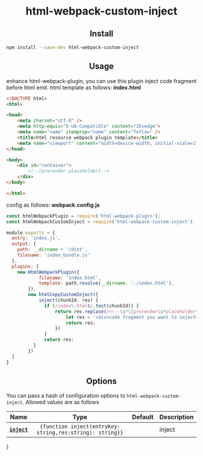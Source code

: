 <h1 align="center">html-webpack-custom-inject</h1>

<h2 align="center">Install</h2>

```bash
npm install --save-dev html-webpack-custom-inject
```

<h2 align="center">Usage</h2>

enhance html-webpack-plugin, you can use this plugin inject code fragment before html emit.
html template as follows:
**index.html**
```html
<!DOCTYPE html>
<html>

<head>
    <meta charset="utf-8" />
    <meta http-equiv="X-UA-Compatible" content="IE=edge">
    <meta name="name" itemprop="name" content="feflow" />
    <title>html resource webpack plugin template</title>
    <meta name="viewport" content="width=device-width, initial-scale=1">
</head>

<body>
    <div id="container">
        <!--[prerender placeholder]-->
    </div>
</body>

</html>
```
config as follows:
**webpack.config.js**
```js
const htmlWebpackPlugin = require('html-webpack-plugin');
const htmlWebpackCustomInject = require('html-webpack-custom-inject')

module.exports = {
  entry: 'index.js',
  output: {
    path: __dirname + '/dist',
    filename: 'index_bundle.js'
  },
  plugins: [
    new HtmlWebpackPlugin({
            filename: 'index.html',
            template: path.resolve(__dirname, './index.html'),
        }),
        new htmlCopyCustomInject({
            inject(chunkId, res) {
              if (/index\.html$/.test(chunkId)) {
                  return res.replace(/<!--\s*\[prerender\s*placeholder\]\s*-->/g, function() {
                      let res = '<div>code fragment you want to inject<div>';
                      return res;
                  })
              }
              return res;
          }
        })
  ]
}
```


<h2 align="center">Options</h2>

You can pass a hash of configuration options to `html-webpack-custom-inject`.
Allowed values are as follows

|Name|Type|Default|Description|
|:--:|:--:|:-----:|:----------|
|**[`inject`](#)**|`{function inject(entryKey: string,res:string): string}}`||inject|

}
